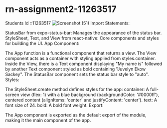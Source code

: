 # rn-assignment2-11263517
Students Id ::11263517
![Screenshot (51)](https://github.com/JuvelynSackey/rn-assignment2-11263517/assets/172850511/470c3dc4-bc64-4c67-855c-217a5646dee6)
Import Statements:

StatusBar from expo-status-bar: Manages the appearance of the status bar.
StyleSheet, Text, and View from react-native: Core components and styles for building the UI.
App Component:

The App function is a functional component that returns a view.
The View component acts as a container with styling applied from styles.container.
Inside the View, there is a Text component displaying "My name is" followed by another Text component styled as bold containing "Juvelyn Ekow Sackey".
The StatusBar component sets the status bar style to "auto".
Styles:

The StyleSheet.create method defines styles for the app:
container: A full-screen view (flex: 1) with a blue background (backgroundColor: '#0000ff'), centered content (alignItems: 'center' and justifyContent: 'center').
text: A font size of 24.
bold: A bold font weight.
Export:

The App component is exported as the default export of the module, making it the main component of the app.
